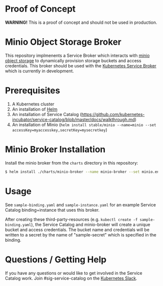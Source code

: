 # Proof of Concept

**WARNING!** This is a proof of concept and should not be used in production.

# Minio Object Storage Broker

This repository implmenents a Service Broker which interacts with [minio object storage](https://github.com/minio/minio) to dynamically provision storage buckets and access credentials. This broker should be used with the [Kubernetes Service Broker](https://github.com/kubernetes-incubator/service-catalog) which is currently in development.

# Prerequisites

1. A Kubernetes cluster
2. An installation of [Helm](https://github.com/kubernetes/helm)
3. An installation of Service Catalog (<https://github.com/kubernetes-incubator/service-catalog/blob/master/docs/walkthrough.md>)
4. An installation of Minio (`helm install stable/minio --name=minio --set accessKey=myaccesskey,secretKey=mysecretkey`)

# Minio Broker Installation

Install the minio broker from the `charts` directory in this repository:

```bash
$ helm install ./charts/minio-broker --name minio-broker --set minio.endpoint=minio-minio-svc.default.svc.cluster.local:9000,minio.access_key_id=myaccesskey,minio.secret_access_key=mysecretkey
```

# Usage

See `sample-binding.yaml` and `sample-instance.yaml` for an example Service Catalog binding+instance that uses this broker.

After creating these third-party-resources (e.g. `kubectl create -f sample-binding.yaml`), the Service Catalog and minio-broker will create a unique bucket and access credentials. The bucket name and credentials will be written to a secret by the name of "sample-secret" which is specified in the binding.

# Questions / Getting Help

If you have any questions or would like to get involved in the Service Catalog work. Join #sig-service-catalog on the [Kubernetes Slack](https://slack.k8s.io).